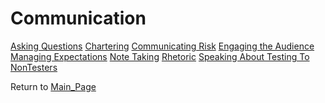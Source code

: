 Communication
=============

[Asking Questions](Asking_Questions.html?title=Asking_Questions "Asking Questions")
[Chartering](Chartering.html?title=Chartering "Chartering")
[Communicating Risk](Communicating_Risk.html?title=Communicating_Risk "Communicating Risk")
[Engaging the Audience](Engaging_the_Audience.html?title=Engaging_the_Audience "Engaging the Audience")
[Managing Expectations](Managing_Expectations.html?title=Managing_Expectations "Managing Expectations")
[Note Taking](Note_Taking.html?title=Note_Taking "Note Taking")
[Rhetoric](Rhetoric.html?title=Rhetoric "Rhetoric")
[Speaking About Testing To NonTesters](Speaking_About_Testing_To_NonTesters.html?title=Speaking_About_Testing_To_NonTesters "Speaking About Testing To NonTesters")

Return to [Main\_Page](Main_Page.html?title=Main_Page "Main Page")
